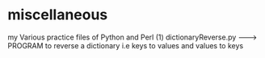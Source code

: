# miscellaneous
my Various practice files of Python and Perl
(1) dictionaryReverse.py ---> PROGRAM to reverse a dictionary i.e keys to values and values to keys
